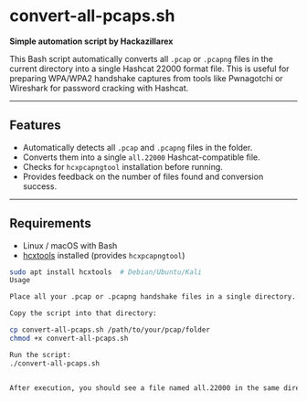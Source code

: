 # convert-all-pcaps.sh

**Simple automation script by Hackazillarex**  

This Bash script automatically converts all `.pcap` or `.pcapng` files in the current directory into a single Hashcat 22000 format file. This is useful for preparing WPA/WPA2 handshake captures from tools like Pwnagotchi or Wireshark for password cracking with Hashcat.

---

## Features

- Automatically detects all `.pcap` and `.pcapng` files in the folder.
- Converts them into a single `all.22000` Hashcat-compatible file.
- Checks for `hcxpcapngtool` installation before running.
- Provides feedback on the number of files found and conversion success.

---

## Requirements

- Linux / macOS with Bash
- [hcxtools](https://github.com/ZerBea/hcxtools) installed (provides `hcxpcapngtool`)

```bash
sudo apt install hcxtools  # Debian/Ubuntu/Kali
Usage

Place all your .pcap or .pcapng handshake files in a single directory.

Copy the script into that directory:

cp convert-all-pcaps.sh /path/to/your/pcap/folder
chmod +x convert-all-pcaps.sh

Run the script:
./convert-all-pcaps.sh


After execution, you should see a file named all.22000 in the same directory (or the name you specified in the script).
